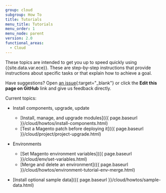 ```yaml
---
group: cloud
subgroup: How To
title: Tutorials
menu_title: Tutorials
menu_order: 1
menu_node: parent
version: 2.0
functional_areas:
  - Cloud
---
```


These topics are intended to get you up to speed quickly using {{site.data.var.ece}}. These are step-by-step instructions that provide instructions about specific tasks or that explain how to achieve a goal.

Have suggestions? Open [an issue](https://github.com/magento/devdocs/issues){:target="\_blank"} or click the **Edit this page on GitHub** link and give us feedback directly.

Current topics:

*	Install components, upgrade, update

	*	[Install, manage, and upgrade modules]({{ page.baseurl }}/cloud/howtos/install-components.html)
	*	[Test a Magento patch before deploying it]({{ page.baseurl }}/cloud/project/project-upgrade.html)

*	Environments

	*	[Set Magento environment variables]({{ page.baseurl }}/cloud/env/set-variables.html)
	*	[Merge and delete an environment]({{ page.baseurl }}/cloud/howtos/environment-tutorial-env-merge.html)

*	[Install optional sample data]({{ page.baseurl }}/cloud/howtos/sample-data.html)
